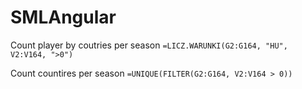 # SMLAngular

Count player by coutries per season
`=LICZ.WARUNKI(G2:G164, "HU", V2:V164, ">0")`

Count countires per season
`=UNIQUE(FILTER(G2:G164, V2:V164 > 0))`